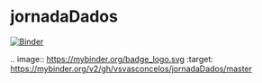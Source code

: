 # jornadaDados

[![Binder](https://mybinder.org/badge_logo.svg)](https://mybinder.org/v2/gh/vsvasconcelos/jornadaDados/master)

.. image:: https://mybinder.org/badge_logo.svg
 :target: https://mybinder.org/v2/gh/vsvasconcelos/jornadaDados/master
